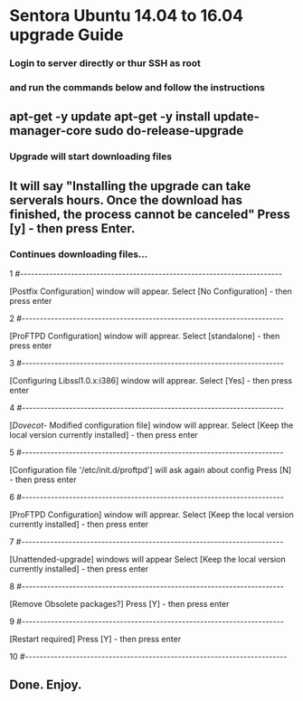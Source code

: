 # Sentora Ubuntu 14.04 to 16.04 upgrade Guide

### Login to server directly or thur SSH as root
### and run the commands below and follow the instructions

apt-get -y update
apt-get -y install update-manager-core
sudo do-release-upgrade
------------------------------------------------------------------------
### Upgrade will start downloading files
It will say "Installing the upgrade can take serverals hours. Once the download has finished, the process cannot be canceled"
Press [y] - then press Enter.
------------------------------------------------------------------------

### Continues downloading files...

1 #------------------------------------------------------------------------

[Postfix Configuration] window will appear.
Select [No Configuration] - then press enter

2 #------------------------------------------------------------------------

[ProFTPD Configuration] window will apprear.
Select [standalone] - then press enter

3 #------------------------------------------------------------------------

[Configuring Libssl1.0.x:i386] window will apprear.
Select [Yes] - then press enter

4 #------------------------------------------------------------------------

[*Dovecot*- Modified configuration file] window will apprear.
Select [Keep the local version currently installed] - then press enter

5 #------------------------------------------------------------------------

[Configuration file '/etc/init.d/proftpd'] will ask again about config
Press [N] - then press enter

6 #------------------------------------------------------------------------

[ProFTPD Configuration] window will apprear.
Select [Keep the local version currently installed] - then press enter

7 #------------------------------------------------------------------------

[Unattended-upgrade] windows will appear
Select [Keep the local version currently installed] - then press enter

8 #------------------------------------------------------------------------

[Remove Obsolete packages?]
Press [Y] - then press enter

9 #------------------------------------------------------------------------

[Restart required]
Press [Y] - then press enter

10 #------------------------------------------------------------------------

## Done. Enjoy.


